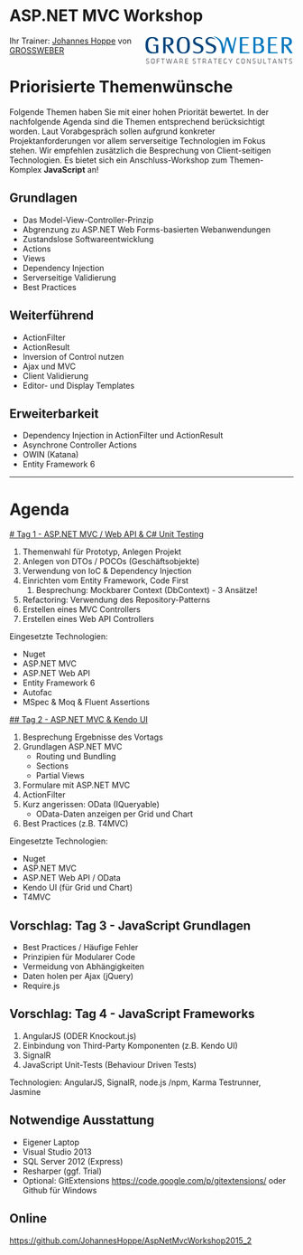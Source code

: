 # ASP.NET MVC Workshop
<img src="Images/grossweber.png" align="right">

Ihr Trainer: [Johannes Hoppe](http://www.haushoppe-its.de) von [GROSSWEBER](http://grossweber.com/)



# Priorisierte Themenwünsche

Folgende Themen haben Sie mit einer hohen Priorität bewertet. In der nachfolgende Agenda sind die Themen entsprechend berücksichtigt worden. Laut Vorabgespräch sollen aufgrund konkreter Projektanforderungen vor allem serverseitige Technologien im Fokus stehen. Wir empfehlen zusätzlich die Besprechung von Client-seitigen Technologien. Es bietet sich ein Anschluss-Workshop zum Themen-Komplex **JavaScript** an!  

## Grundlagen
- Das Model-View-Controller-Prinzip
- Abgrenzung zu ASP.NET Web Forms-basierten Webanwendungen
- Zustandslose Softwareentwicklung
- Actions
- Views
- Dependency Injection
- Serverseitige Validierung
- Best Practices

## Weiterführend
- ActionFilter
- ActionResult
- Inversion of Control nutzen
- Ajax und MVC
- Client Validierung
- Editor- und Display Templates

## Erweiterbarkeit
- Dependency Injection in ActionFilter und ActionResult
- Asynchrone Controller Actions
- OWIN (Katana)
- Entity Framework 6



<hr>

<div style="page-break-after: always;"></div>

# Agenda


[# Tag 1 - ASP.NET MVC / Web API & C# Unit Testing](Tag_1.md)

1. Themenwahl für Prototyp, Anlegen Projekt
2. Anlegen von DTOs / POCOs (Geschäftsobjekte)
3. Verwendung von IoC & Dependency Injection
4. Einrichten vom Entity Framework, Code First
    1. Besprechung: Mockbarer Context (DbContext) - 3 Ansätze!
5. Refactoring: Verwendung des Repository-Patterns
6. Erstellen eines MVC Controllers
7. Erstellen eines Web API Controllers

Eingesetzte Technologien:
- Nuget
- ASP.NET MVC
- ASP.NET Web API
- Entity Framework 6
- Autofac
- MSpec & Moq & Fluent Assertions


[## Tag 2 - ASP.NET MVC & Kendo UI](Tag_2.md)

1. Besprechung Ergebnisse des Vortags
2. Grundlagen ASP.NET MVC
    * Routing und Bundling
    * Sections
    * Partial Views 
3. Formulare mit ASP.NET MVC
4. ActionFilter
5. Kurz angerissen: OData (IQueryable)
    * OData-Daten anzeigen per Grid und Chart
6. Best Practices (z.B. T4MVC)

Eingesetzte Technologien:
- Nuget
- ASP.NET MVC
- ASP.NET Web API / OData
- Kendo UI (für Grid und Chart)
- T4MVC

## Vorschlag: Tag 3 - JavaScript Grundlagen

- Best Practices / Häufige Fehler
- Prinzipien für Modularer Code
- Vermeidung von Abhängigkeiten
- Daten holen per Ajax (jQuery)
- Require.js


## Vorschlag: Tag 4 - JavaScript Frameworks
1. AngularJS (ODER Knockout.js)
2. Einbindung von Third-Party Komponenten (z.B. Kendo UI)
2. SignalR
4. JavaScript Unit-Tests (Behaviour Driven Tests)


Technologien: AngularJS, SignalR, node.js /npm, Karma Testrunner, Jasmine



## Notwendige Ausstattung

* Eigener Laptop                              
* Visual Studio 2013
* SQL Server 2012 (Express)
* Resharper (ggf. Trial)
* Optional: GitExtensions https://code.google.com/p/gitextensions/ oder Github für Windows


## Online

https://github.com/JohannesHoppe/AspNetMvcWorkshop2015_2